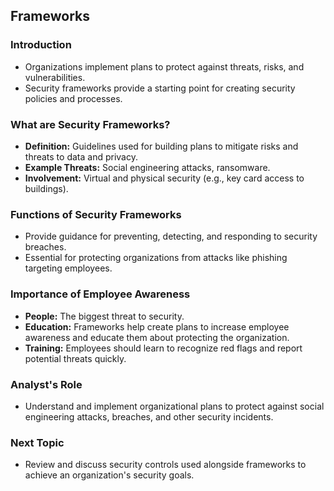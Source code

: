 ## Frameworks

### Introduction
- Organizations implement plans to protect against threats, risks, and vulnerabilities.
- Security frameworks provide a starting point for creating security policies and processes.

### What are Security Frameworks?
- **Definition:** Guidelines used for building plans to mitigate risks and threats to data and privacy.
- **Example Threats:** Social engineering attacks, ransomware.
- **Involvement:** Virtual and physical security (e.g., key card access to buildings).

### Functions of Security Frameworks
- Provide guidance for preventing, detecting, and responding to security breaches.
- Essential for protecting organizations from attacks like phishing targeting employees.

### Importance of Employee Awareness
- **People:** The biggest threat to security.
- **Education:** Frameworks help create plans to increase employee awareness and educate them about protecting the organization.
- **Training:** Employees should learn to recognize red flags and report potential threats quickly.

### Analyst's Role
- Understand and implement organizational plans to protect against social engineering attacks, breaches, and other security incidents.

### Next Topic
- Review and discuss security controls used alongside frameworks to achieve an organization's security goals.